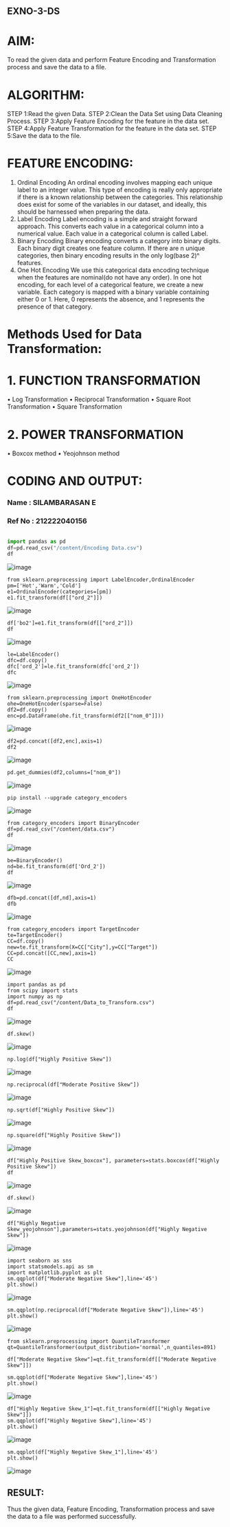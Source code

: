 ## EXNO-3-DS

# AIM:
To read the given data and perform Feature Encoding and Transformation process and save the data to a file.

# ALGORITHM:
STEP 1:Read the given Data.
STEP 2:Clean the Data Set using Data Cleaning Process.
STEP 3:Apply Feature Encoding for the feature in the data set.
STEP 4:Apply Feature Transformation for the feature in the data set.
STEP 5:Save the data to the file.

# FEATURE ENCODING:
1. Ordinal Encoding
An ordinal encoding involves mapping each unique label to an integer value. This type of encoding is really only appropriate if there is a known relationship between the categories. This relationship does exist for some of the variables in our dataset, and ideally, this should be harnessed when preparing the data.
2. Label Encoding
Label encoding is a simple and straight forward approach. This converts each value in a categorical column into a numerical value. Each value in a categorical column is called Label.
3. Binary Encoding
Binary encoding converts a category into binary digits. Each binary digit creates one feature column. If there are n unique categories, then binary encoding results in the only log(base 2)ⁿ features.
4. One Hot Encoding
We use this categorical data encoding technique when the features are nominal(do not have any order). In one hot encoding, for each level of a categorical feature, we create a new variable. Each category is mapped with a binary variable containing either 0 or 1. Here, 0 represents the absence, and 1 represents the presence of that category.

# Methods Used for Data Transformation:
  # 1. FUNCTION TRANSFORMATION
• Log Transformation
• Reciprocal Transformation
• Square Root Transformation
• Square Transformation
  # 2. POWER TRANSFORMATION
• Boxcox method
• Yeojohnson method

# CODING AND OUTPUT:
### Name : SILAMBARASAN E
### Ref No : 212222040156

```python

import pandas as pd
df=pd.read_csv("/content/Encoding Data.csv")
df
```
![image](https://github.com/silambarasan2004/EXNO-3-DS/assets/119559917/cc340a1e-f3a2-400e-ac49-5b7bf117d5b5)

```
from sklearn.preprocessing import LabelEncoder,OrdinalEncoder
pm=['Hot','Warm','Cold']
e1=OrdinalEncoder(categories=[pm])
e1.fit_transform(df[["ord_2"]])
```
![image](https://github.com/silambarasan2004/EXNO-3-DS/assets/119559917/28366754-2cdd-4b9e-b8fa-5c14d8ca8246)


```
df['bo2']=e1.fit_transform(df[["ord_2"]])
df
```

![image](https://github.com/silambarasan2004/EXNO-3-DS/assets/119559917/8bc656e8-e43f-4de3-8b59-bee2cadfb3a8)


```
le=LabelEncoder()
dfc=df.copy()
dfc['ord_2']=le.fit_transform(dfc['ord_2'])
dfc
```
![image](https://github.com/silambarasan2004/EXNO-3-DS/assets/119559917/278befe7-e32c-4f95-8ec2-783d9f8676a8)


```
from sklearn.preprocessing import OneHotEncoder
ohe=OneHotEncoder(sparse=False)
df2=df.copy()
enc=pd.DataFrame(ohe.fit_transform(df2[["nom_0"]]))
```

![image](https://github.com/silambarasan2004/EXNO-3-DS/assets/119559917/98b553e3-fc38-4f0a-bc62-0e4c8b59b4e4)


```
df2=pd.concat([df2,enc],axis=1)
df2
```

![image](https://github.com/silambarasan2004/EXNO-3-DS/assets/119559917/05905b28-3bab-439a-93d2-ab3c8755784c)


```
pd.get_dummies(df2,columns=["nom_0"])
```

![image](https://github.com/silambarasan2004/EXNO-3-DS/assets/119559917/2ae2a20d-9c3c-4e97-a23b-75b9fb1f1b31)


```
pip install --upgrade category_encoders
```
![image](https://github.com/silambarasan2004/EXNO-3-DS/assets/119559917/695e0d3b-a033-4c63-95c8-3800f9531032)


```
from category_encoders import BinaryEncoder
df=pd.read_csv("/content/data.csv")
df
```

![image](https://github.com/silambarasan2004/EXNO-3-DS/assets/119559917/b6e590b9-92ca-472b-97be-53b11e3285dd)


```
be=BinaryEncoder()
nd=be.fit_transform(df['Ord_2'])
df
```

![image](https://github.com/silambarasan2004/EXNO-3-DS/assets/119559917/4b777c13-2102-4e43-b958-33da8257d763)


```
dfb=pd.concat([df,nd],axis=1)
dfb
```

![image](https://github.com/silambarasan2004/EXNO-3-DS/assets/119559917/cb77f4e7-372b-4eb4-9b59-d8b5f6221364)


```
from category_encoders import TargetEncoder
te=TargetEncoder()
CC=df.copy()
new=te.fit_transform(X=CC["City"],y=CC["Target"])
CC=pd.concat([CC,new],axis=1)
CC
```

![image](https://github.com/silambarasan2004/EXNO-3-DS/assets/119559917/1835f03b-60f5-4f7d-8cdb-a828cc2ec365)


```
import pandas as pd
from scipy import stats
import numpy as np
df=pd.read_csv("/content/Data_to_Transform.csv")
df
```

![image](https://github.com/silambarasan2004/EXNO-3-DS/assets/119559917/916e5147-6338-41b5-b634-83c82b14d7db)


```
df.skew()
```

![image](https://github.com/silambarasan2004/EXNO-3-DS/assets/119559917/0e51a43e-348b-4548-aff4-6991090ea7ef)


```
np.log(df["Highly Positive Skew"])
```

![image](https://github.com/silambarasan2004/EXNO-3-DS/assets/119559917/a3f6559f-c64e-4231-be46-d1551e14294b)


```
np.reciprocal(df["Moderate Positive Skew"])
```

![image](https://github.com/silambarasan2004/EXNO-3-DS/assets/119559917/593ffb36-2642-446c-bfb3-1c5a56526fe7)


```
np.sqrt(df["Highly Positive Skew"])
```

![image](https://github.com/silambarasan2004/EXNO-3-DS/assets/119559917/4f9de43f-70cf-4a43-99cb-a2a470074871)


```
np.square(df["Highly Positive Skew"])
```

![image](https://github.com/silambarasan2004/EXNO-3-DS/assets/119559917/d2c46f82-745a-4ed6-8255-783c52171db5)


```
df["Highly Positive Skew_boxcox"], parameters=stats.boxcox(df["Highly Positive Skew"])
df
```

![image](https://github.com/silambarasan2004/EXNO-3-DS/assets/119559917/465118fe-93a9-46e8-8eac-48158abf99d7)


```
df.skew()
```
![image](https://github.com/silambarasan2004/EXNO-3-DS/assets/119559917/a9a788d9-fd58-4176-849f-a6059eda05c9)


```
df["Highly Negative Skew_yeojohnson"],parameters=stats.yeojohnson(df["Highly Negative Skew"])
```

![image](https://github.com/silambarasan2004/EXNO-3-DS/assets/119559917/5733d06e-6c36-467c-90a9-66120905f17d)


```
import seaborn as sns
import statsmodels.api as sm
import matplotlib.pyplot as plt
sm.qqplot(df["Moderate Negative Skew"],line='45')
plt.show()
```

![image](https://github.com/silambarasan2004/EXNO-3-DS/assets/119559917/ebcd8f9c-c5be-409e-970f-154ada76cb16)



```
sm.qqplot(np.reciprocal(df["Moderate Negative Skew"]),line='45')
plt.show()
```

![image](https://github.com/silambarasan2004/EXNO-3-DS/assets/119559917/279cc6b3-6ae4-4d0a-a6cf-5d10f0acf240)



```
from sklearn.preprocessing import QuantileTransformer
qt=QuantileTransformer(output_distribution='normal',n_quantiles=891)

df["Moderate Negative Skew"]=qt.fit_transform(df[["Moderate Negative Skew"]])

sm.qqplot(df["Moderate Negative Skew"],line='45')
plt.show()
```

![image](https://github.com/silambarasan2004/EXNO-3-DS/assets/119559917/364797e3-1fc8-4e02-a722-a76605211320)



```
df["Highly Negative Skew_1"]=qt.fit_transform(df[["Highly Negative Skew"]])
sm.qqplot(df["Highly Negative Skew"],line='45')
plt.show()
```

![image](https://github.com/silambarasan2004/EXNO-3-DS/assets/119559917/04d2c438-5e05-46de-92cb-80554f9569ed)



```
sm.qqplot(df["Highly Negative Skew_1"],line='45')
plt.show()
```

![image](https://github.com/silambarasan2004/EXNO-3-DS/assets/119559917/63af3c45-4261-4953-9ccb-0910c3181a3e)




## RESULT:
Thus the given data, Feature Encoding, Transformation process and save the data to a file was performed successfully.
       
